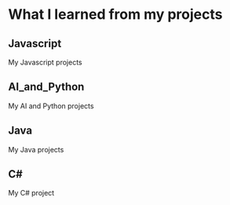 # What I learned from my projects

## Javascript
My Javascript projects

## AI_and_Python

My AI and Python projects

## Java

My Java projects

## C#

My C# project